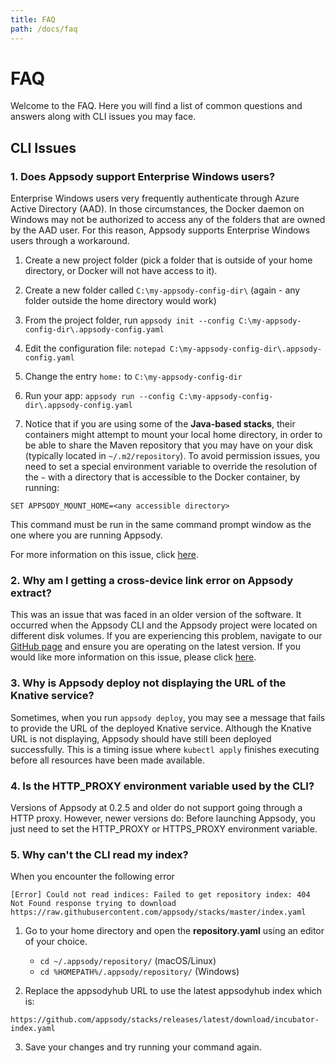 ```yaml
---
title: FAQ
path: /docs/faq
---
```


# FAQ

Welcome to the FAQ. Here you will find a list of common questions and answers along with CLI issues you may face.

## CLI Issues

### 1. Does Appsody support Enterprise Windows users?
Enterprise Windows users very frequently authenticate through Azure Active Directory (AAD). In those circumstances, the Docker daemon on Windows may not be authorized to access any of the folders that are owned by the AAD user. For this reason, Appsody supports Enterprise Windows users through a workaround.
1. Create a new project folder (pick a folder that is outside of your home directory, or Docker will not have access to it).
1. Create a new folder called ```C:\my-appsody-config-dir\``` (again - any folder outside the home directory would work)
1. From the project folder, run ```appsody init --config C:\my-appsody-config-dir\.appsody-config.yaml```

1. Edit the configuration file: ```notepad C:\my-appsody-config-dir\.appsody-config.yaml```

1. Change the entry ```home:``` to ```C:\my-appsody-config-dir```

1. Run your app: ```appsody run --config C:\my-appsody-config-dir\.appsody-config.yaml```

1. Notice that if you are using some of the **Java-based stacks**, their containers might attempt to mount your local home directory, in order to be able to share the Maven repository that you may have on your disk (typically located in `~/.m2/repository`). To avoid permission issues, you need to set a special environment variable to override the resolution of the `~` with a directory that is accessible to the Docker container, by running: 
```
SET APPSODY_MOUNT_HOME=<any accessible directory>
```
This command must be run in the same command prompt window as the one where you are running Appsody.

For more information on this issue, click [here](https://github.com/appsody/appsody/issues/24).

### 2. Why am I getting a cross-device link error on Appsody extract?

This was an issue that was faced in an older version of the software. It occurred when the Appsody CLI and the Appsody project were located on different disk volumes. If you are experiencing this problem, navigate to our [GitHub page](https://github.com/appsody) and ensure you are operating on the latest version. If you would like more information on this issue, please click [here](https://github.com/appsody/appsody/issues/82).
                                                                                                                
### 3. Why is Appsody deploy not displaying the URL of the Knative service?

Sometimes, when you run ```appsody deploy```, you may see a message that fails to provide the URL of the deployed Knative service. Although the Knative URL is not displaying, Appsody should have still been deployed successfully. This is a timing issue where ```kubectl apply``` finishes executing before all resources have been made available.

### 4. Is the HTTP_PROXY environment variable used by the CLI?

Versions of Appsody at 0.2.5 and older do not support going through a HTTP proxy. However, newer versions do: Before launching Appsody, you just need to set the HTTP\_PROXY or HTTPS\_PROXY environment variable.

### 5. Why can't the CLI read my index?

When you encounter the following error
```
[Error] Could not read indices: Failed to get repository index: 404 Not Found response trying to download https://raw.githubusercontent.com/appsody/stacks/master/index.yaml
```

1. Go to your home directory and open the **repository.yaml** using an editor of your choice.

    - `cd ~/.appsody/repository/` (macOS/Linux)
    - `cd %HOMEPATH%/.appsody/repository/` (Windows)

2. Replace the appsodyhub URL to use the latest appsodyhub index which is:

`https://github.com/appsody/stacks/releases/latest/download/incubator-index.yaml`

3. Save your changes and try running your command again.